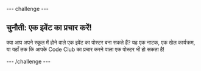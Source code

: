 --- challenge ---
## चुनौती: एक इवेंट का प्रचार करें!
क्या आप अपने स्कूल में होने वाले एक इवेंट का पोस्टर बना सकते हैं? यह एक नाटक, एक खेल कार्यक्रम, या यहाँ तक कि आपके Code Club का प्रचार करने वाला एक पोस्टर भी हो सकता है!




--- /challenge ---